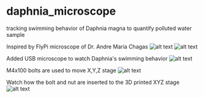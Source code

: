 # daphnia_microscope
tracking swimming behavior of Daphnia magna to quantify polluted water  sample

Inspired by FlyPi microscope of Dr. Andre Maria Chagas
![alt text](https://journals.plos.org/plosbiology/article?id=10.1371/journal.pbio.2002702)
![alt text](https://github.com/joyinstech/daphnia_microscope/dr_chagas_paper.png)

Added USB microscope to watch Daphnia's swimming behavior
![alt text](https://github.com/joyinstech/daphnia_microscope/daphnia_scope1.png)

M4x100 bolts are used to move X,Y,Z stage
![alt text](https://github.com/joyinstech/daphnia_microscope/daphnia_scope_clear.png)

Watch how the bolt and nut are inserted to the 3D printed XYZ stage
![alt text](https://github.com/joyinstech/daphnia_microscope/daphnia_scope_m4x100_bolt.png)

